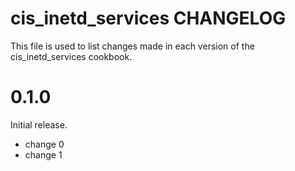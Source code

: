 # cis_inetd_services CHANGELOG

This file is used to list changes made in each version of the cis_inetd_services cookbook.

# 0.1.0

Initial release.

- change 0
- change 1
